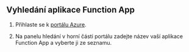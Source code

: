 ## <a name="find-your-function-app"></a>Vyhledání aplikace Function App

1. Přihlaste se k [portálu Azure](https://portal.azure.com/). 

2. Na panelu hledání v horní části portálu zadejte název vaší aplikace Function App a vyberte ji ze seznamu.